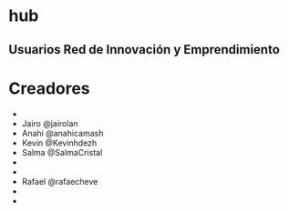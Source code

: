 # hub
Usuarios Red de Innovación y Emprendimiento
-
# Creadores
-
- Jairo @jairolan
- Anahi @anahicamash
- Kevin @Kevinhdezh  
- Salma  @SalmaCristal
-
-
- Rafael @rafaecheve
-
-
